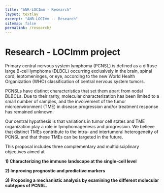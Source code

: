 ```yaml
---
title: "ANR-LOCImm - Research"
layout: textlay
excerpt: "ANR-LOCImm -- Research"
sitemap: false
permalink: /research/
---
```


# Research - LOCImm project

Primary central nervous system lymphoma (PCNSL) is defined as a diffuse large B-cell lymphoma (DLBCL) occurring exclusively in the brain, spinal cord, leptomeninges, or eye, according to the new World Health Organization (WHO) classification of central nervous system tumors. 

PCNSLs have distinct characteristics that set them apart from nodal DLBCLs. Due to their rarity, molecular characterization has been limited to a small number of samples, and the involvement of the tumor microenvironment (TME) in disease progression and/or treatment response has remained unknown. 

Our central hypothesis is that variations in tumor cell states and TME organization play a role in lymphomagenesis and progression. We believe that distinct TMEs contribute to the intra- and intertumoral heterogeneity of PCNSL and that these TMEs can be targeted in the future. 

This proposal includes three complementary and multidisciplinary objectives aimed at 

  **1) Characterizing the immune landscape at the single-cell level**
  
  **2) Improving prognostic and predictive markers**
  
  **3) Proposing a mechanistic analysis by examining the different molecular subtypes of PCNSL.**

